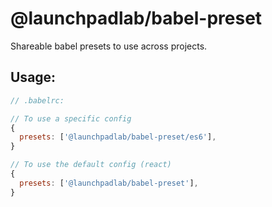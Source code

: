 # @launchpadlab/babel-preset

Shareable babel presets to use across projects.

## Usage:

```js
// .babelrc:

// To use a specific config
{
  presets: ['@launchpadlab/babel-preset/es6'],
}

// To use the default config (react)
{
  presets: ['@launchpadlab/babel-preset'],
}
```
